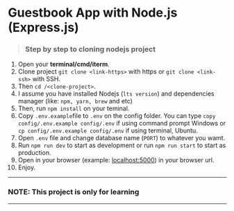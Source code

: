 # Guestbook App with Node.js (Express.js)

> ### Step by step to cloning nodejs project

1. Open your **terminal/cmd/iterm**.
2. Clone project `git clone <link-https>` with https or `git clone <link-ssh>` with SSH.
3. Then `cd /<clone-project>`.
4. I assume you have installed Nodejs (`lts version`) and dependencies manager (like: `npm, yarn, brew` and etc)
5. Then, run `npm install` on your teminal.
6. Copy `.env.example`file to `.env` on the config folder. You can type `copy config/.env.example config/.env` if using command prompt Windows or `cp config/.env.example config/.env` if using terminal, Ubuntu.
7. Open `.env` file and change database name (`PORT`) to whatever you wamt.
8. Run `npm run dev` to start as development or run `npm run start` to start as production.
9. Open in your browser (example: [localhost:5000](https://localhost:5000)) in your browser url.
10. Enjoy.

---

### NOTE: This project is only for learning

---
